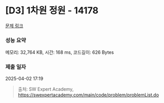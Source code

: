 # [D3] 1차원 정원 - 14178 

[문제 링크](https://swexpertacademy.com/main/code/problem/problemDetail.do?contestProbId=AX_N3oSqcyUDFARi) 

### 성능 요약

메모리: 32,764 KB, 시간: 168 ms, 코드길이: 626 Bytes

### 제출 일자

2025-04-02 17:19



> 출처: SW Expert Academy, https://swexpertacademy.com/main/code/problem/problemList.do